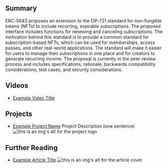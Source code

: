 ## Summary

ERC-5643 proposes an extension to the EIP-721 standard for non-fungible tokens (NFTs) to include recurring, expirable subscriptions. The proposed interface includes functions for renewing and canceling subscriptions. The motivation behind this standard is to provide a common standard for subscription-based NFTs, which can be used for memberships, access passes, and other real-world applications. The standard will make it easier for users to manage their subscriptions in one place and for creators to generate recurring income. The proposal is currently in the peer-review process and includes specifications, rationale, backwards compatibility considerations, test cases, and security considerations.

## Videos

- [Example Video Title](https://www.youtube.com/watch?v=TDGq4aeevgY)

## Projects

- [Example Project Name](https://xxxx.xxx/xxxxx) Project Description (one sentence) ![this is an img's alt for the project logo](https://xxxx.xxx/project-logo.xxx)

## Further Reading

- [Example Article Title](https://xxxx.xxx/xxxxx) ![this is an img's alt for the article cover](https://xxxx.xxx/article-cover.xxx)
